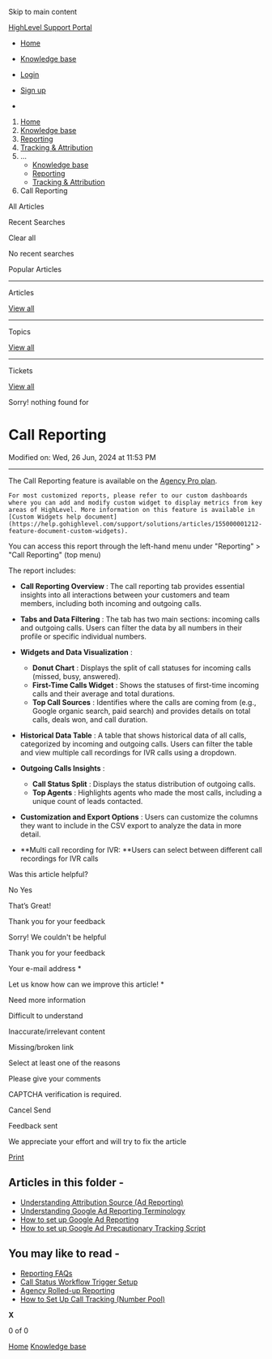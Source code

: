 Skip to main content

[ HighLevel Support Portal ](https://help.gohighlevel.com)

  * [ Home ](/support/home)
  * [ Knowledge base ](/support/solutions)

  * [Login](/support/login)
  * [Sign up](/support/signup)
  * 

  1. [Home](/support/home)
  2. [Knowledge base](/support/solutions)
  3. [Reporting](/support/solutions/48000451278)
  4. [Tracking & Attribution](/support/solutions/folders/48000672285)
  5. ... 
     * [Knowledge base](/support/solutions)
     * [Reporting](/support/solutions/48000451278)
     * [Tracking & Attribution](/support/solutions/folders/48000672285)
  6. Call Reporting

All  Articles 

Recent Searches

Clear all

No recent searches

Popular Articles

* * *

Articles

[View all](/support/search/solutions)

* * *

Topics

[View all](/support/search/topics)

* * *

Tickets

[View all](/support/search/tickets)

Sorry! nothing found for   

# Call Reporting

Modified on: Wed, 26 Jun, 2024 at 11:53 PM

* * *

The Call Reporting feature is available on the [Agency Pro plan](https://help.gohighlevel.com/en/support/solutions/articles/48001180534).

    For most customized reports, please refer to our custom dashboards where you can add and modify custom widget to display metrics from key areas of HighLevel. More information on this feature is available in [Custom Widgets help document](https://help.gohighlevel.com/support/solutions/articles/155000001212-feature-document-custom-widgets).

You can access this report through the left-hand menu under "Reporting" > "Call Reporting" (top menu)

The report includes:

  * **Call Reporting Overview** : The call reporting tab provides essential insights into all interactions between your customers and team members, including both incoming and outgoing calls.

  * **Tabs and Data Filtering** : The tab has two main sections: incoming calls and outgoing calls. Users can filter the data by all numbers in their profile or specific individual numbers.

  * **Widgets and Data Visualization** :

    * **Donut Chart** : Displays the split of call statuses for incoming calls (missed, busy, answered).
    * **First-Time Calls Widget** : Shows the statuses of first-time incoming calls and their average and total durations.
    * **Top Call Sources** : Identifies where the calls are coming from (e.g., Google organic search, paid search) and provides details on total calls, deals won, and call duration.
  * **Historical Data Table** : A table that shows historical data of all calls, categorized by incoming and outgoing calls. Users can filter the table and view multiple call recordings for IVR calls using a dropdown.

  * **Outgoing Calls Insights** :

    * **Call Status Split** : Displays the status distribution of outgoing calls.
    * **Top Agents** : Highlights agents who made the most calls, including a unique count of leads contacted.
  * **Customization and Export Options** : Users can customize the columns they want to include in the CSV export to analyze the data in more detail.

  * **Multi call recording for IVR:  **Users can select between different call recordings for IVR calls

Was this article helpful?

No  Yes 

That’s Great!

Thank you for your feedback

Sorry! We couldn't be helpful

Thank you for your feedback

Your e-mail address *

Let us know how can we improve this article! *

Need more information 

Difficult to understand 

Inaccurate/irrelevant content 

Missing/broken link 

Select at least one of the reasons 

Please give your comments 

CAPTCHA verification is required. 

Cancel  Send 

Feedback sent

We appreciate your effort and will try to fix the article

[Print](javascript:print\(\))

## Articles in this folder -

  * [Understanding Attribution Source (Ad Reporting)](/support/solutions/articles/48001219997-understanding-attribution-source-ad-reporting-)
  * [Understanding Google Ad Reporting Terminology](/support/solutions/articles/48001219241-understanding-google-ad-reporting-terminology)
  * [How to set up Google Ad Reporting](/support/solutions/articles/48001219312-how-to-set-up-google-ad-reporting)
  * [How to set up Google Ad Precautionary Tracking Script](/support/solutions/articles/48001219356-how-to-set-up-google-ad-precautionary-tracking-script)

## You may like to read -

  * [Reporting FAQs](/support/solutions/articles/155000002087-reporting-faqs)
  * [Call Status Workflow Trigger Setup](/support/solutions/articles/48001212511-call-status-workflow-trigger-setup)
  * [Agency Rolled-up Reporting](/support/solutions/articles/48001224166-agency-rolled-up-reporting)
  * [How to Set Up Call Tracking (Number Pool)](/support/solutions/articles/48000981393-how-to-set-up-call-tracking-number-pool-)

**X**

0 of 0 []()

[Home](/support/home) [Knowledge base](/support/solutions)
